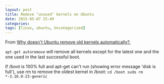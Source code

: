 ```yaml
---
layout: post
title: Remove "unused" kernels on Ubuntu
date: 2015-05-07 15:49
categories: 
tags: [linux, ubuntu, Uncategorized]
---
```


From <a class="question-hyperlink" href="http://askubuntu.com/a/590841/156790" target="_blank">Why doesn't Ubuntu remove old kernels automatically?</a>,

`apt-get autoremove` will remove all kernels except for the latest one and the one used in the last successful boot.

If /boot is 100% full and apt-get can't run (showing error message 'disk is full'), use rm to remove the oldest kernel in /boot:
`cd /boot
sudo rm *-3.16.0-23-generic`

